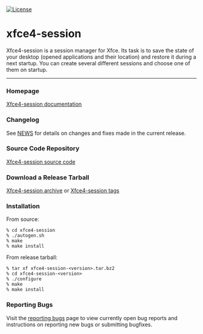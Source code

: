 [![License](https://img.shields.io/badge/License-GPL%20v2-blue.svg)](https://gitlab.xfce.org/xfce/xfce4-session/-/blob/master/COPYING)

# xfce4-session


Xfce4-session is a session manager for Xfce. Its task is to save the state of your desktop (opened applications and their location) and restore it during a next startup. You can create several different sessions and choose one of them on startup. 

----

### Homepage

[Xfce4-session documentation](https://docs.xfce.org/xfce/xfce4-session/start)

### Changelog

See [NEWS](https://gitlab.xfce.org/xfce/xfce4-session/-/blob/master/NEWS) for details on changes and fixes made in the current release.

### Source Code Repository

[Xfce4-session source code](https://gitlab.xfce.org/xfce/xfce4-session)

### Download a Release Tarball

[Xfce4-session archive](https://archive.xfce.org/src/xfce/xfce4-session)
    or
[Xfce4-session tags](https://gitlab.xfce.org/xfce/xfce4-session/-/tags)

### Installation

From source: 

    % cd xfce4-session
    % ./autogen.sh
    % make
    % make install

From release tarball:

    % tar xf xfce4-session-<version>.tar.bz2
    % cd xfce4-session-<version>
    % ./configure
    % make
    % make install

### Reporting Bugs

Visit the [reporting bugs](https://docs.xfce.org/xfce/xfce4-session/bugs) page to view currently open bug reports and instructions on reporting new bugs or submitting bugfixes.

